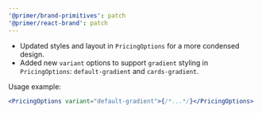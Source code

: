 ```yaml
---
'@primer/brand-primitives': patch
'@primer/react-brand': patch
---
```


- Updated styles and layout in `PricingOptions` for a more condensed design.
- Added new `variant` options to support `gradient` styling in `PricingOptions`: `default-gradient` and `cards-gradient`.

Usage example:

```jsx
<PricingOptions variant="default-gradient">{/*...*/}</PricingOptions>
```
